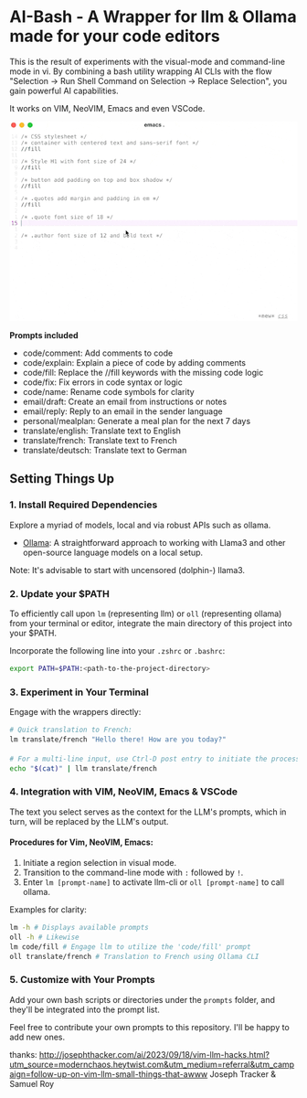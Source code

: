 # AI-Bash - A Wrapper for llm & Ollama made for your code editors

This is the result of experiments with the visual-mode and command-line mode in vi. By combining a bash utility wrapping AI CLIs with the flow "Selection -> Run Shell Command on Selection -> Replace Selection", you gain powerful AI capabilities.

It works on VIM, NeoVIM, Emacs and even VSCode.

![code/fill demo action](demo.gif)

**Prompts included**

- code/comment: Add comments to code
- code/explain: Explain a piece of code by adding comments
- code/fill: Replace the //fill keywords with the missing code logic
- code/fix: Fix errors in code syntax or logic
- code/name: Rename code symbols for clarity
- email/draft: Create an email from instructions or notes
- email/reply: Reply to an email in the sender language
- personal/mealplan: Generate a meal plan for the next 7 days
- translate/english: Translate text to English
- translate/french: Translate text to French
- translate/deutsch: Translate text to German

## Setting Things Up

### 1. Install Required Dependencies

Explore a myriad of models, local and via robust APIs such as ollama.

- [Ollama](ollama.ai/): A straightforward approach to working with Llama3 and other open-source language models on a local setup.

Note: It's advisable to start with uncensored (dolphin-) llama3.

### 2. Update your $PATH

To efficiently call upon `lm` (representing llm) or `oll` (representing ollama) from your terminal or editor, integrate the main directory of this project into your $PATH.

Incorporate the following line into your `.zshrc` or `.bashrc`:

```bash
export PATH=$PATH:<path-to-the-project-directory>
```

### 3. Experiment in Your Terminal

Engage with the wrappers directly:

```bash
# Quick translation to French:
lm translate/french "Hello there! How are you today?"

# For a multi-line input, use Ctrl-D post entry to initiate the process:
echo "$(cat)" | llm translate/french
```

### 4. Integration with VIM, NeoVIM, Emacs & VSCode

The text you select serves as the context for the LLM's prompts, which in turn, will be replaced by the LLM's output.

#### Procedures for Vim, NeoVIM, Emacs:

1. Initiate a region selection in visual mode.
2. Transition to the command-line mode with `:` followed by `!`.
3. Enter `lm [prompt-name]` to activate llm-cli or `oll [prompt-name]` to call ollama.

Examples for clarity:

```bash
lm -h # Displays available prompts
oll -h # Likewise
lm code/fill # Engage llm to utilize the 'code/fill' prompt
oll translate/french # Translation to French using Ollama CLI
```

### 5. Customize with Your Prompts

Add your own bash scripts or directories under the `prompts` folder, and they'll be integrated into the prompt list.

Feel free to contribute your own prompts to this repository. I'll be happy to add new ones.

thanks: http://josephthacker.com/ai/2023/09/18/vim-llm-hacks.html?utm_source=modernchaos.heytwist.com&utm_medium=referral&utm_campaign=follow-up-on-vim-llm-small-things-that-awww Joseph Tracker &  Samuel Roy
